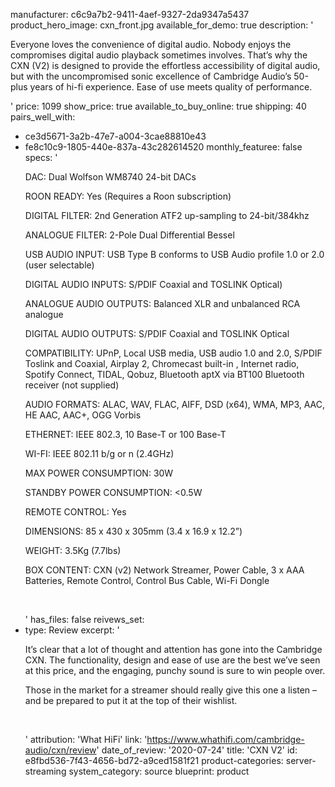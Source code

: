 manufacturer: c6c9a7b2-9411-4aef-9327-2da9347a5437
product_hero_image: cxn_front.jpg
available_for_demo: true
description: '<p>Everyone loves the convenience of digital audio. Nobody enjoys the compromises digital audio playback sometimes involves. That’s why the CXN (V2) is designed to provide the effortless accessibility of digital audio, but with the uncompromised sonic excellence of Cambridge Audio’s 50-plus years of hi-fi experience. Ease of use meets quality of performance.&nbsp;&nbsp;</p>'
price: 1099
show_price: true
available_to_buy_online: true
shipping: 40
pairs_well_with:
  - ce3d5671-3a2b-47e7-a004-3cae88810e43
  - fe8c10c9-1805-440e-837a-43c282614520
monthly_featuree: false
specs: '<p>DAC: Dual Wolfson WM8740 24-bit DACs</p><p>ROON READY: Yes (Requires a Roon subscription)</p><p>DIGITAL FILTER: 2nd Generation ATF2 up-sampling to 24-bit/384khz</p><p>ANALOGUE FILTER: 2-Pole Dual Differential Bessel</p><p>USB AUDIO INPUT: USB Type B conforms to USB Audio profile 1.0 or 2.0 (user selectable)</p><p>DIGITAL AUDIO INPUTS: S/PDIF Coaxial and TOSLINK Optical)</p><p>ANALOGUE AUDIO OUTPUTS: Balanced XLR and unbalanced RCA analogue</p><p>DIGITAL AUDIO OUTPUTS: S/PDIF Coaxial and TOSLINK Optical</p><p>COMPATIBILITY: UPnP, Local USB media, USB audio 1.0 and 2.0, S/PDIF Toslink and Coaxial, Airplay 2, Chromecast built-in , Internet radio, Spotify Connect, TIDAL, Qobuz, Bluetooth aptX via BT100 Bluetooth receiver (not supplied)</p><p>AUDIO FORMATS: ALAC, WAV, FLAC, AIFF, DSD (x64), WMA, MP3, AAC, HE AAC, AAC+, OGG Vorbis</p><p>ETHERNET: IEEE 802.3, 10 Base-T or 100 Base-T</p><p>WI-FI: IEEE 802.11 b/g or n (2.4GHz)</p><p>MAX POWER CONSUMPTION: 30W</p><p>STANDBY POWER CONSUMPTION: &lt;0.5W</p><p>REMOTE CONTROL: Yes</p><p>DIMENSIONS: 85 x 430 x 305mm (3.4 x 16.9 x 12.2”)</p><p>WEIGHT: 3.5Kg (7.7lbs)</p><p>BOX CONTENT: CXN (v2) Network Streamer, Power Cable, 3 x AAA Batteries, Remote Control, Control Bus Cable, Wi-Fi Dongle</p><p><br></p>'
has_files: false
reivews_set:
  -
    type: Review
    excerpt: '<p>It’s clear that a lot of thought and attention has gone into the Cambridge CXN. The functionality, design and ease of use are the best we’ve seen at this price, and the engaging, punchy sound is sure to win people over.</p><p>Those in the market for a streamer should really give this one a listen – and be prepared to put it at the top of their wishlist.</p><p><br></p>'
    attribution: 'What HiFi'
    link: 'https://www.whathifi.com/cambridge-audio/cxn/review'
    date_of_review: '2020-07-24'
title: 'CXN V2'
id: e8fbd536-7f43-4656-bd72-a9ced1581f21
product-categories: server-streaming
system_category: source
blueprint: product
